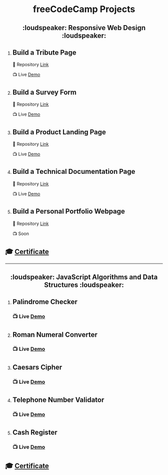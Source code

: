 <h1 align="center">freeCodeCamp Projects</h1>

<h2 align= "center">:loudspeaker: Responsive Web Design :loudspeaker:</h2>

1. ## Build a Tribute Page
     :link: Repository [Link](https://github.com/VanshSh/Tribute-Page-FreeCodeCamp)
    
     :tv:   Live [Demo](https://codepen.io/vanshsh/full/bGqLgzM) 

1. ## Build a Survey Form
     :link: Repository [Link](https://github.com/VanshSh/Survey-Form-FreeCodeCamp)
    
     :tv:   Live [Demo](https://codepen.io/vanshsh/full/GRWdjXy)

1. ## Build a Product Landing Page
     :link: Repository [Link](https://github.com/VanshSh/Landing-Page-FreeCodeCamp)
    
     :tv:   Live [Demo](https://codepen.io/vanshsh/full/bGqLgzM)

1. ## Build a Technical Documentation Page
     :link: Repository [Link](https://github.com/VanshSh/HTML-Form-Documentation-FreeCodeCamp)
    
     :tv:   Live [Demo](https://codepen.io/vanshsh/full/MWpRKWP) 

1. ## Build a Personal Portfolio Webpage
     :link: Repository [Link](https://github.com/VanshSh/Portfolio-FreeCodeCamp)
    
     :tv:   Soon 


## :mortar_board: [Certificate](https://www.freecodecamp.org/certification/vanshsharma2701/responsive-web-design)

***

<h2 align= "center">:loudspeaker: JavaScript Algorithms and Data Structures :loudspeaker:</h2>

1. ## Palindrome Checker 

     ### :tv:  Live [Demo](https://codepen.io/vanshsh/full/xxrpZaR) 


1. ## Roman Numeral Converter

     ### :tv:  Live [Demo](https://codepen.io/vanshsh/full/mdwXVzB) 



1. ## Caesars Cipher

     ### :tv:  Live [Demo](https://codepen.io/vanshsh/full/abwYobd) 


1. ## Telephone Number Validator

     ### :tv:  Live [Demo](https://codepen.io/vanshsh/full/JjJLOQw) 


1. ## Cash Register

      ### :tv:  Live [Demo](https://codepen.io/vanshsh/pen/wvejvPv?editors=0010)
  
## :mortar_board: [Certificate](https://www.freecodecamp.org/certification/vanshsharma2701/javascript-algorithms-and-data-structures)
